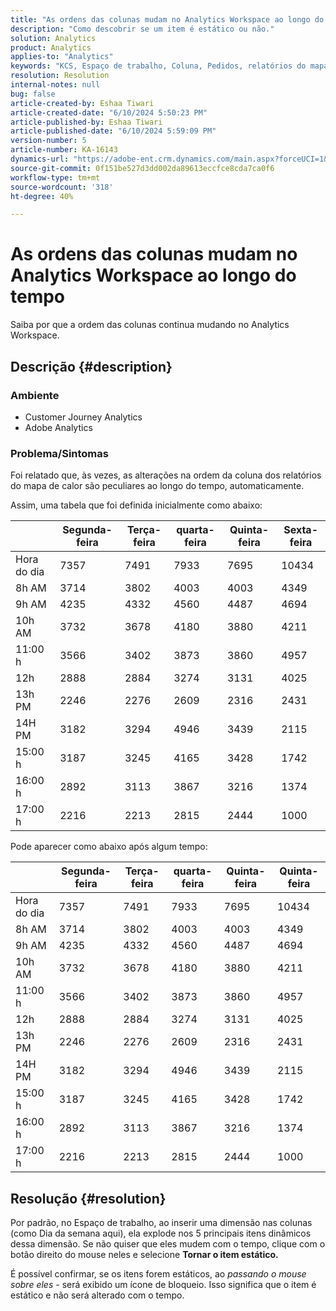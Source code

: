 ```yaml
---
title: "As ordens das colunas mudam no Analytics Workspace ao longo do tempo"
description: "Como descobrir se um item é estático ou não."
solution: Analytics
product: Analytics
applies-to: "Analytics"
keywords: "KCS, Espaço de trabalho, Coluna, Pedidos, relatórios do mapa de calor, dimensão, espaço de trabalho"
resolution: Resolution
internal-notes: null
bug: false
article-created-by: Eshaa Tiwari
article-created-date: "6/10/2024 5:50:23 PM"
article-published-by: Eshaa Tiwari
article-published-date: "6/10/2024 5:59:09 PM"
version-number: 5
article-number: KA-16143
dynamics-url: "https://adobe-ent.crm.dynamics.com/main.aspx?forceUCI=1&pagetype=entityrecord&etn=knowledgearticle&id=b37545e7-5127-ef11-840a-00224803cdc1"
source-git-commit: 0f151be527d3dd002da89613eccfce8cda7ca0f6
workflow-type: tm+mt
source-wordcount: '318'
ht-degree: 40%

---
```


# As ordens das colunas mudam no Analytics Workspace ao longo do tempo


Saiba por que a ordem das colunas continua mudando no Analytics Workspace.

## Descrição {#description}


### <b>Ambiente</b>

- Customer Journey Analytics
- Adobe Analytics


### <b>Problema/Sintomas</b>

Foi relatado que, às vezes, as alterações na ordem da coluna dos relatórios do mapa de calor são peculiares ao longo do tempo, automaticamente.

Assim, uma tabela que foi definida inicialmente como abaixo:


|   | Segunda-feira | Terça-feira | quarta-feira | Quinta-feira | Sexta-feira |
| --- | --- | --- | --- | --- | --- |
| Hora do dia | 7357 | 7491 | 7933 | 7695 | 10434 |
| 8h AM | 3714 | 3802 | 4003 | 4003 | 4349 |
| 9h AM | 4235 | 4332 | 4560 | 4487 | 4694 |
| 10h AM | 3732 | 3678 | 4180 | 3880 | 4211 |
| 11:00 h | 3566 | 3402 | 3873 | 3860 | 4957 |
| 12h | 2888 | 2884 | 3274 | 3131 | 4025 |
| 13h PM | 2246 | 2276 | 2609 | 2316 | 2431 |
| 14H PM | 3182 | 3294 | 4946 | 3439 | 2115 |
| 15:00 h | 3187 | 3245 | 4165 | 3428 | 1742 |
| 16:00 h | 2892 | 3113 | 3867 | 3216 | 1374 |
| 17:00 h | 2216 | 2213 | 2815 | 2444 | 1000 |


Pode aparecer como abaixo após algum tempo:


|   | Segunda-feira | Terça-feira | quarta-feira | Quinta-feira | Quinta-feira |
| --- | --- | --- | --- | --- | --- |
| Hora do dia | 7357 | 7491 | 7933 | 7695 | 10434 |
| 8h AM | 3714 | 3802 | 4003 | 4003 | 4349 |
| 9h AM | 4235 | 4332 | 4560 | 4487 | 4694 |
| 10h AM | 3732 | 3678 | 4180 | 3880 | 4211 |
| 11:00 h | 3566 | 3402 | 3873 | 3860 | 4957 |
| 12h | 2888 | 2884 | 3274 | 3131 | 4025 |
| 13h PM | 2246 | 2276 | 2609 | 2316 | 2431 |
| 14H PM | 3182 | 3294 | 4946 | 3439 | 2115 |
| 15:00 h | 3187 | 3245 | 4165 | 3428 | 1742 |
| 16:00 h | 2892 | 3113 | 3867 | 3216 | 1374 |
| 17:00 h | 2216 | 2213 | 2815 | 2444 | 1000 |



## Resolução {#resolution}


Por padrão, no Espaço de trabalho, ao inserir uma dimensão nas colunas (como Dia da semana aqui), ela explode nos 5 principais itens dinâmicos dessa dimensão. Se não quiser que eles mudem com o tempo, clique com o botão direito do mouse neles e selecione <b>Tornar o item estático.</b>

É possível confirmar, se os itens forem estáticos, ao *passando o mouse sobre eles* - será exibido um ícone de bloqueio. Isso significa que o item é estático e não será alterado com o tempo.
